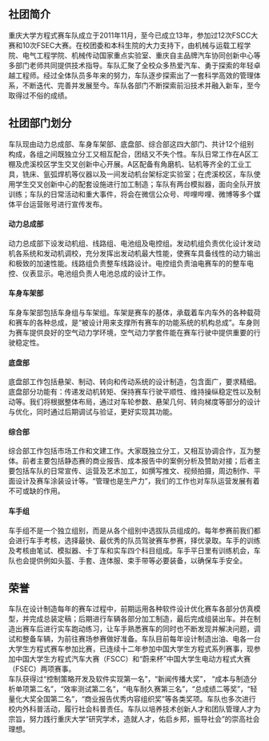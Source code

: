 ## 社团简介  
重庆大学方程式赛车队成立于2011年11月，至今已成立13年，参加过12次FSCC大赛和10次FSEC大赛。在校团委和本科生院的大力支持下，由机械与运载工程学院、电气工程学院、机械传动国家重点实验室、重庆自主品牌汽车协同创新中心等多部门老师共同提供技术指导。车队汇聚了全校众多热爱汽车、勇于探索的年轻卓越工程师。经过全体队员多年来的努力，车队逐步探索出了一套科学高效的管理体系，不断迭代、完善并发展至今。车队各部门不断探索前沿技术并融入新车，至今取得过不俗的成绩。  

## 社团部门划分  
车队现由动力总成部、车身车架部、底盘部、综合部这四大部门、共计12个组别构成，各组之间既独立分工又相互配合，团结又不失个性。车队日常工作在A区工棚及虎溪校区学生交叉创新中心开展。A区配备有角磨机、钻机等齐全的工业工具，铣床、氩弧焊机等仪器以及一间发动机台架标定实验室；在虎溪校区，车队使用学生交叉创新中心的配套设施进行加工制造；车队有两台模拟器，面向全队开放训练；车队的日常活动和重大事件，将会在微信公众号、哔哩哔哩、微博等多个媒体平台运营账号进行宣传发布。  
#### 动力总成部  
动力总成部下设发动机组、线路组、电池组及电控组。发动机组负责优化设计发动机各系统和发动机调校，充分发挥出发动机最大性能，使赛车具备线性的动力输出和极致的加速性能。线路组负责整车线路设计。电控组负责油电赛车的的整车电控、仪表显示。电池组负责人电池总成的设计工作。  
#### 车身车架部  
车身车架部包括车身组与车架组。车架是赛车的基体，承载着车内车外的各种载荷和赛车的各种总成，是“被设计用来支撑所有赛车的功能系统的机构总成”。车身则为赛车提供良好的空气动力学环境，空气动力学套件能在赛车行驶中提供重要的行驶稳定性。  
#### 底盘部  
底盘部工作包括悬架、制动、转向和传动系统的设计制造，包含面广，要求精细。底盘部分功能有：传递发动机转矩、保持赛车行驶平顺性、维持操纵稳定性以及制动等。我们将根据整体布局，通过对车轮参数、悬架几何、转向梯度等部分的设计与优化，同时通过后期调试与验证，更好实现其功能。  
#### 综合部  
综合部工作包括市场工作和文建工作。大家既独立分工，又相互协调合作，互为整体。前者主要包括静态赛的商业报告、成本报告中的案例分析及赞助对接；后者主要包括车队的日常宣传、运营及艺术加工，如撰写推文、视频拍摄，周边制作、平面设计及赛车涂装设计等。“管理也是生产力”，我们的工作也对车队运营发展有着不可或缺的作用。  
#### 车手组  
车手组不是一个独立组别，而是从各个组别中选拔队员组成的。每年参赛前我们都会进行车手考核，选择最快、最优秀的队员驾驶赛车参赛，择优录取。车手的训练及考核由笔试、模拟器、卡丁车和实车四个科目组成。车手平日里有训练机会，车队也会提供例如头盔、手套、连体服、束手带等必要装备，以确保车手安全。  

## 荣誉  
车队在设计制造每年的赛车过程中，前期运用各种软件设计优化赛车各部分仿真模型，并完成总装定稿；后期进行车辆各部分加工制造，最后完成组装出车。并在制造出赛车后进行实车跑动练习，让车手熟悉赛车的同时也不断发现并解决问题，调试和整备车辆，为前往赛场参赛做好准备。车队目前每年设计制造出油、电各一台大学生方程式赛车参加比赛，已连续十二年参加中国大学生方程式系列赛事，现参加中国大学生方程式汽车大赛（FSCC）和“蔚来杯”中国大学生电动方程式大赛（FSEC）两项赛事。  
车队获得过“控制策略开发及软件实现第一名”，“新闻传播大奖”， “成本与制造分析单项第二名”，“效率测试第二名”，“电车耐久赛第三名”，“总成绩二等奖”，“轻量化大奖全国第二名”，“商业报告优秀内容组织奖”等各类奖项。车队也多次进行校内外科普活动，履行社会科普责任。车队以培养技术创新人才和团队管理人才为宗旨，努力践行重庆大学“研究学术，造就人才，佑启乡邦，振导社会”的崇高社会理想。  